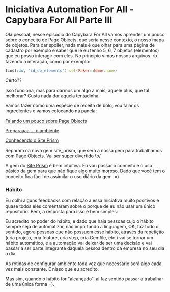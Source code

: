 # Iniciativa Automation For All - Capybara For All Parte III

Olá pessoal, nesse episódio do Capybara For All vamos aprender um pouco sobre o conceito de Page Objects, que seria nesse contexto, o nosso mapa de objetos. Para dar spoiler, nada mais é que olhar para uma página de cadastro por exemplo e saber que lé eu tenho 5, 6, 7 objetos (elementos) que eu posso interagir com eles.
No princípio vimos nossos arquivos .rb fazendo a interação, como por exemplo:

```ruby
find(:id, "id_do_elemento").set(Faker::Name.name)
```
Certo??

Isso funciona, mas para darmos um algo a mais, aquele plus, que tal melhorar? Custa nada dar aquela tentadinha.

Vamos fazer como uma espécie de receita de bolo, vou falar os ingredientes e vamos colocando na panela:

[Falando um pouco sobre Page Objects](https://github.com/thiagomarquessp/capybara_for_all_p3/blob/master/falando_um_pouco_page_objects.md)

[Preparaaaa ... o ambiente](https://github.com/thiagomarquessp/capybara_for_all_p3/blob/master/preparando_ambiente.md)

[Conhecendo o Site Prism](https://github.com/thiagomarquessp/capybara_for_all_p3/blob/master/conhecendo_site_prism.md)

Reparam na nova gem site_prism, que será a nossa gem para trabalhamos com Page Objects. Vai ser super divertido \o/

A gem do [Site Prism](https://github.com/natritmeyer/site_prism) é bem intuitiva. Eu vou passar o conceito e o uso básico da gem para que não fique algo muito moroso. Dado que você tem o conceito fica fácil de assimilar o uso diário da gem. =)

### Hábito

Eu colhi alguns feedbacks com relação a essa Iniciativa muito positivos e quase todos eles comentaram sobre o porque de eu não usar um único repositório. Bem, a resposta para isso é bem simples:

Eu acredito no poder do hábito, e dado que haja pessoas cujo o hábito sempre seja de automatizar, não importando a linguagem, OK, faz todo o sentido, agora pessoas que não possuem esse hábito, através da repetição (cria projeto, cria feature, cria step, cria Gemfile, etc.) vai se tornar um hábito automático, e a automação vai deixar de ser uma decisão e vai passar a ser parte integrante daquela pessoa dentro da empresa no seu dia a dia.

As rotinas de configurar ambiente toda vez que necessário será algo cada vez mais constante. É nisso que eu acredito.

Mas sim, quando o hábito for "alcançado", ai faz sentido passar a trabalhar de uma única forma =).
